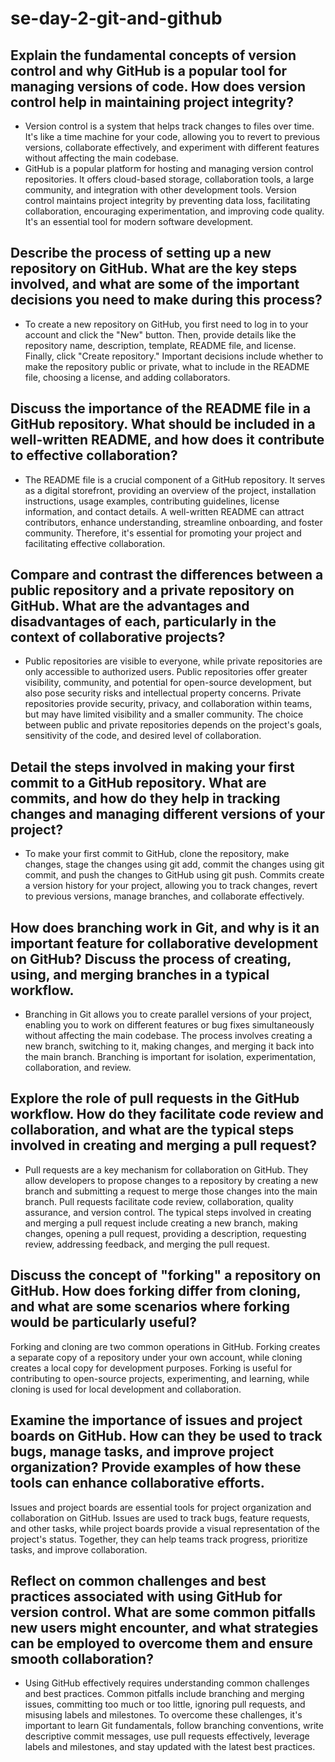 # se-day-2-git-and-github
## Explain the fundamental concepts of version control and why GitHub is a popular tool for managing versions of code. How does version control help in maintaining project integrity?

- Version control is a system that helps track changes to files over time. It's like a time machine for your code, allowing you to revert to previous versions, collaborate effectively, and experiment with different features without affecting the main codebase.
- GitHub is a popular platform for hosting and managing version control repositories. It offers cloud-based storage, collaboration tools, a large community, and integration with other development tools.
Version control maintains project integrity by preventing data loss, facilitating collaboration, encouraging experimentation, and improving code quality. It's an essential tool for modern software development.

## Describe the process of setting up a new repository on GitHub. What are the key steps involved, and what are some of the important decisions you need to make during this process?

- To create a new repository on GitHub, you first need to log in to your account and click the "New" button. Then, provide details like the repository name, description, template, README file, and license. Finally, click "Create repository." Important decisions include whether to make the repository public or private, what to include in the README file, choosing a license, and adding collaborators.

## Discuss the importance of the README file in a GitHub repository. What should be included in a well-written README, and how does it contribute to effective collaboration?

- The README file is a crucial component of a GitHub repository. It serves as a digital storefront, providing an overview of the project, installation instructions, usage examples, contributing guidelines, license information, and contact details. A well-written README can attract contributors, enhance understanding, streamline onboarding, and foster community. Therefore, it's essential for promoting your project and facilitating effective collaboration.

## Compare and contrast the differences between a public repository and a private repository on GitHub. What are the advantages and disadvantages of each, particularly in the context of collaborative projects?

- Public repositories are visible to everyone, while private repositories are only accessible to authorized users. Public repositories offer greater visibility, community, and potential for open-source development, but also pose security risks and intellectual property concerns. Private repositories provide security, privacy, and collaboration within teams, but may have limited visibility and a smaller community. The choice between public and private repositories depends on the project's goals, sensitivity of the code, and desired level of collaboration. 
 
## Detail the steps involved in making your first commit to a GitHub repository. What are commits, and how do they help in tracking changes and managing different versions of your project?

- To make your first commit to GitHub, clone the repository, make changes, stage the changes using git add, commit the changes using git commit, and push the changes to GitHub using git push. Commits create a version history for your project, allowing you to track changes, revert to previous versions, manage branches, and collaborate effectively.

## How does branching work in Git, and why is it an important feature for collaborative development on GitHub? Discuss the process of creating, using, and merging branches in a typical workflow.

- Branching in Git allows you to create parallel versions of your project, enabling you to work on different features or bug fixes simultaneously without affecting the main codebase. The process involves creating a new branch, switching to it, making changes, and merging it back into the main branch. Branching is important for isolation, experimentation, collaboration, and review.

## Explore the role of pull requests in the GitHub workflow. How do they facilitate code review and collaboration, and what are the typical steps involved in creating and merging a pull request?

- Pull requests are a key mechanism for collaboration on GitHub. They allow developers to propose changes to a repository by creating a new branch and submitting a request to merge those changes into the main branch. Pull requests facilitate code review, collaboration, quality assurance, and version control. The typical steps involved in creating and merging a pull request include creating a new branch, making changes, opening a pull request, providing a description, requesting review, addressing feedback, and merging the pull request.

## Discuss the concept of "forking" a repository on GitHub. How does forking differ from cloning, and what are some scenarios where forking would be particularly useful?

Forking and cloning are two common operations in GitHub. Forking creates a separate copy of a repository under your own account, while cloning creates a local copy for development purposes. Forking is useful for contributing to open-source projects, experimenting, and learning, while cloning is used for local development and collaboration.

## Examine the importance of issues and project boards on GitHub. How can they be used to track bugs, manage tasks, and improve project organization? Provide examples of how these tools can enhance collaborative efforts.

Issues and project boards are essential tools for project organization and collaboration on GitHub. Issues are used to track bugs, feature requests, and other tasks, while project boards provide a visual representation of the project's status. Together, they can help teams track progress, prioritize tasks, and improve collaboration.

## Reflect on common challenges and best practices associated with using GitHub for version control. What are some common pitfalls new users might encounter, and what strategies can be employed to overcome them and ensure smooth collaboration?
 - Using GitHub effectively requires understanding common challenges and best practices. Common pitfalls include branching and merging issues, committing too much or too little, ignoring pull requests, and misusing labels and milestones. To overcome these challenges, it's important to learn Git fundamentals, follow branching conventions, write descriptive commit messages, use pull requests effectively, leverage labels and milestones, and stay updated with the latest best practices.
